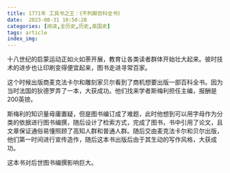 ```yaml
---
title: 1771年 工具书之王：《不列颠百科全书》
date:  2023-08-31 10:50:28
categories: [阅读,全历史,历史,英国史]
tags: article
index_img: 
---
```


十八世纪的启蒙运动正如火如荼开展，教育让各类读者群体开始壮大起来。彼时技术的进步也让印刷变得便宜起来，图书走进寻常百家。

这个时候出版商麦克法卡尔和雕刻家贝尔看到了商机想要出版一部百科全书。因为当时法国的狄德罗弄了一本，大获成功。他们找来学者斯梅利担任主编，报酬是200英镑。

斯梅利的知识量毋庸置疑，但是图书编订成了难题，此时他想到可以用字母作为分类的依据进行图书编撰，随后设计了检索方式，完成了图书，书中引用了论文，且文章保证通俗易懂照顾了高知人群和普通人群。随后交由麦克法卡尔和贝尔出版，他们第一时间进行宣传造作，随后这本书出版后由于其生动的写作风格，大获成功。

这本书对后世图书编撰影响巨大。